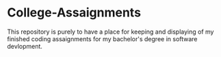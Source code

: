 # College-Assaignments

This repository is purely to have a place for keeping and displaying of my finished coding assaignments for my bachelor's degree in software devlopment. 
